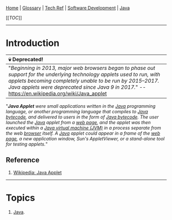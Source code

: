 [Home](/Slalom-LLC/Slalom-Consulting) | [Glossary](/Glossary) | [Tech Ref](/Tech-Ref) | [Software Development](/Tech-Ref/Software-Development) | [Java](/Tech-Ref/Software-Development/Java)

[[_TOC_]]

---
# Introduction
|:skull: Deprecated!|
|:-|
| "_Beginning in 2013, major web browsers began to phase out support for the underlying technology applets used to run, with applets becoming completely unable to be run by 2015–2017. Java applets were deprecated since Java 9 in 2017._" --https://en.wikipedia.org/wiki/Java_applet |

"_***Java Applet*** were small applications written in the [Java](/Tech-Ref/Software-Development/Java) programming language, or another programming language that compiles to [Java bytecode](/Tech-Ref/Software-Development/Java/JRE-\(Java-Runtime-Environment\)/JVM-\(Java-Virtual-Machine\)/Java-Bytecode), and delivered to users in the form of [Java bytecode](/Tech-Ref/Software-Development/Java/JRE-\(Java-Runtime-Environment\)/JVM-\(Java-Virtual-Machine\)/Java-Bytecode). The user launched the [Java](/Tech-Ref/Software-Development/Java) applet from a [web page](/Tech-Ref/WWW-\(World-Wide-Web\)/Web-Page), and the applet was then executed within a [Java virtual machine (JVM)](/Tech-Ref/Software-Development/Java/JRE-\(Java-Runtime-Environment\)/JVM-\(Java-Virtual-Machine\)) in a process separate from the web [browser](/Tech-Ref/WWW-\(World-Wide-Web\)/Web-Browser) itself. A [Java](/Tech-Ref/Software-Development/Java) applet could appear in a frame of the [web page](/Tech-Ref/WWW-\(World-Wide-Web\)/Web-Page), a new application window, Sun's AppletViewer, or a stand-alone tool for testing applets._"

## Reference
1. [Wikipedia: Java Applet](https://en.wikipedia.org/wiki/Java_applet)

---
# Topics
1. [Java](/Tech-Ref/Software-Development/Java).
